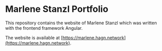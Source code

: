 # Marlene Stanzl Portfolio

This repository contains the website of Marlene Stanzl which was written with the frontend framework Angular.

The website is available at [https://marlene.hagn.network](https://marlene.hagn.network).
